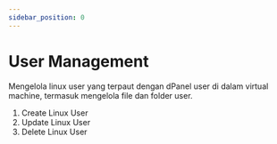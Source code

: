 ```yaml
---
sidebar_position: 0
---
```


# User Management

Mengelola linux user yang terpaut dengan dPanel user di dalam virtual machine, termasuk mengelola file dan folder user.

1. Create Linux User
2. Update Linux User
3. Delete Linux User